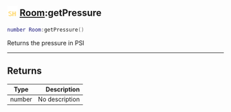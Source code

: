 ## <img src="../../.gitbook/assets/shared.png" width="24" height=24 /> [Room](https://iaswiki.rawr.dev/readme/room):getPressure

```lua
number Room:getPressure()
```

Returns the pressure in PSI

------
## Returns

| Type   | Description |
| ------ | ----------: |
| number | No description |

